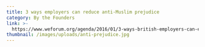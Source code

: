 ```yaml
---
title: 3 ways employers can reduce anti-Muslim prejudice
category: By the Founders
link: >-
  https://www.weforum.org/agenda/2016/01/3-ways-british-employers-can-end-anti-muslim-prejudice
thumbnail: /images/uploads/anti-prejudice.jpg
---
```


